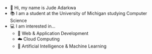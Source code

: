 - 👋 Hi, my name is Jude Adarkwa
- 📚 I am a student at the University of Michigan studying Computer Science
- 💻 I am interested in...
  - 📲 Web & Application Development
  - ☁️ Cloud Computing
  - 🤖 Artificial Intelligence & Machine Learning

<!--
**jadarkwa/jadarkwa** is a ✨ _special_ ✨ repository because its `README.md` (this file) appears on your GitHub profile.

Here are some ideas to get you started:

  
